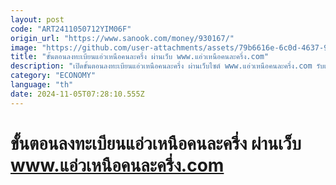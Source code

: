 ```yaml
---
layout: post
code: "ART2411050712YIM06F"
origin_url: "https://www.sanook.com/money/930167/"
image: "https://github.com/user-attachments/assets/79b6616e-6c0d-4637-910f-9453a4078563"
title: "ขั้นตอนลงทะเบียนแอ่วเหนือคนละครึ่ง ผ่านเว็บ www.แอ่วเหนือคนละครึ่ง.com"
description: "เปิดขั้นตอนลงทะเบียนแอ่วเหนือคนละครึ่ง ผ่านเว็บไซต์ www.แอ่วเหนือคนละครึ่ง.com รับเงินเที่ยว สำหรับนักท่องเที่ยว ตั้งแต่วันที่ 1 พ.ย. 67 เวลา 17.00  น."
category: "ECONOMY"
language: "th"
date: 2024-11-05T07:28:10.555Z
---
```


# ขั้นตอนลงทะเบียนแอ่วเหนือคนละครึ่ง ผ่านเว็บ www.แอ่วเหนือคนละครึ่ง.com